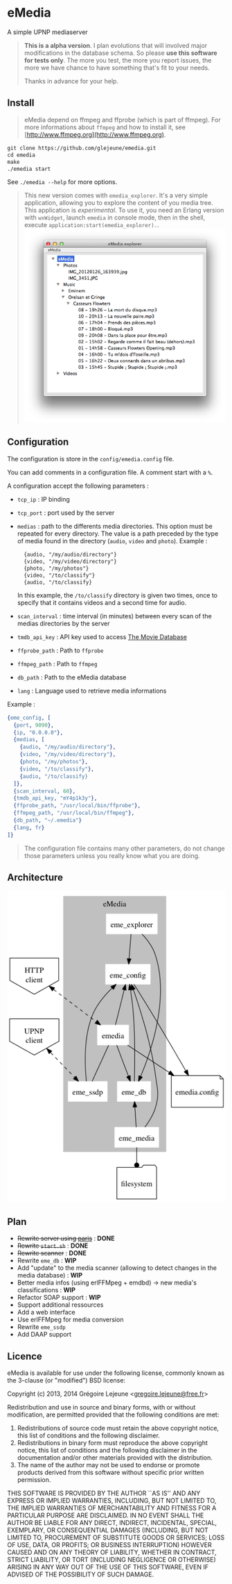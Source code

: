 # eMedia

A simple UPNP mediaserver

> **This is a alpha version**. I plan evolutions that will involved major modifications in the database schema. So please **use this software for tests only**. The more you test, the more you report issues, the more we have chance to have something that's fit to your needs.
>
> Thanks in advance for your help.

## Install

> eMedia depend on ffmpeg and ffprobe (which is part of ffmpeg). For more informations about `ffmpeg` and how to install it, see [http://www.ffmpeg.org](http://www.ffmpeg.org).

```
git clone https://github.com/glejeune/emedia.git
cd emedia
make
./emedia start
```

See `./emedia --help` for more options.

> This new version comes with `emedia_explorer`. It's a very simple application, allowing you to explore the content of you media tree. This application is _experimental_. To use it, you need an Erlang version with `wxWidget`, launch `emedia` in console mode, then in the shell, execute `application:start(emedia_explorer).`.
> ![](explorer.png)

## Configuration

The configuration is store in the `config/emedia.config` file.

You can add comments in a configuration file. A comment start with a `%`.

A configuration accept the following parameters :

* `tcp_ip` : IP binding
* `tcp_port` : port used by the server
* `medias` : path to the differents media directories. This option must be repeated for every directory. The value is a path preceded by the type of media found in the directory (`audio`, `video` and `photo`). Example :

        {audio, "/my/audio/directory"}
        {video, "/my/video/directory"}
        {photo, "/my/photos"}
        {video, "/to/classify"}
        {audio, "/to/classify}

    In this example, the `/to/classify` directory is given two times, once to specify that it contains videos and a second time for audio.
    
* `scan_interval` : time interval (in minutes) between every scan of the medias directories by the server
* `tmdb_api_key` : API key used to access [The Movie Database](https://www.themoviedb.org/)
* `ffprobe_path` : Path to `ffprobe`
* `ffmpeg_path` : Path to `ffmpeg`
* `db_path` : Path to the eMedia database
* `lang` : Language used to retrieve media informations

Example :

```erlang
{eme_config, [
  {port, 9090}, 
  {ip, "0.0.0.0"},
  {medias, [
    {audio, "/my/audio/directory"},
    {video, "/my/video/directory"},
    {photo, "/my/photos"},
    {video, "/to/classify"},
    {audio, "/to/classify}
  ]},
  {scan_interval, 60},
  {tmdb_api_key, "mY4p1k3y"},
  {ffprobe_path, "/usr/local/bin/ffprobe"},
  {ffmpeg_path, "/usr/local/bin/ffmpeg"},
  {db_path, "~/.emedia"}
  {lang, fr}
]}
```

> The configuration file contains many other parameters, do not change those parameters unless you really know what you are doing.

## Architecture

![](emedia.png)

## Plan

* <span style="text-decoration: line-through">Rewrite server using [paris](https://github.com/emedia-project/paris)</span> : **DONE**
* <span style="text-decoration: line-through">Rewrite `start.sh`</span> : **DONE**
* <span style="text-decoration: line-through">Rewrite scanner</span> : **DONE**
* Rewrite `eme_db` : **WIP**
* Add "update" to the media scanner (allowing to detect changes in the media database) : **WIP**
* Better media infos (using erlFFMpeg + emdbd) -> new media's classifications : **WIP**
* Refactor SOAP support : **WIP**
* Support additional ressources
* Add a web interface
* Use erlFFMpeg for media conversion
* Rewrite `eme_ssdp`
* Add DAAP support

## Licence

eMedia is available for use under the following license, commonly known as the 3-clause (or "modified") BSD license:

Copyright (c) 2013, 2014 Grégoire Lejeune <<gregoire.lejeune@free.fr>>

Redistribution and use in source and binary forms, with or without modification, are permitted provided that the following conditions are met:

1. Redistributions of source code must retain the above copyright notice, this list of conditions and the following disclaimer.
2. Redistributions in binary form must reproduce the above copyright notice, this list of conditions and the following disclaimer in the documentation and/or other materials provided with the distribution.
3. The name of the author may not be used to endorse or promote products derived from this software without specific prior written permission.

THIS SOFTWARE IS PROVIDED BY THE AUTHOR ``AS IS'' AND ANY EXPRESS OR IMPLIED WARRANTIES, INCLUDING, BUT NOT LIMITED TO, THE IMPLIED WARRANTIES OF MERCHANTABILITY AND FITNESS FOR A PARTICULAR PURPOSE ARE DISCLAIMED.  IN NO EVENT SHALL THE AUTHOR BE LIABLE FOR ANY DIRECT, INDIRECT, INCIDENTAL, SPECIAL, EXEMPLARY, OR CONSEQUENTIAL DAMAGES (INCLUDING, BUT NOT LIMITED TO, PROCUREMENT OF SUBSTITUTE GOODS OR SERVICES; LOSS OF USE, DATA, OR PROFITS; OR BUSINESS INTERRUPTION) HOWEVER CAUSED AND ON ANY THEORY OF LIABILITY, WHETHER IN CONTRACT, STRICT LIABILITY, OR TORT (INCLUDING NEGLIGENCE OR OTHERWISE) ARISING IN ANY WAY OUT OF THE USE OF THIS SOFTWARE, EVEN IF ADVISED OF THE POSSIBILITY OF SUCH DAMAGE.

